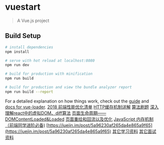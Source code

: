 # vuestart

> A Vue.js project

## Build Setup

``` bash
# install dependencies
npm install

# serve with hot reload at localhost:8080
npm run dev

# build for production with minification
npm run build

# build for production and view the bundle analyzer report
npm run build --report
```

For a detailed explanation on how things work, check out the [guide](http://vuejs-templates.github.io/webpack/) and [docs for vue-loader](http://vuejs.github.io/vue-loader).
[2018 前端性能优化清单](https://juejin.im/post/5a966bd16fb9a0635172a50a)
[HTTP缓存机制详解](https://juejin.im/entry/599afbe5f265da247c4ee6e3)
[算法刷题](https://leetcode-cn.com/explore/interview/card/top-interview-questions-easy/6/linked-list/44/)
[深入理解react中的虚拟DOM、diff算法](https://www.cnblogs.com/zhuzhenwei918/p/7271305.html)
[页面生命周期——DOMContentLoaded&Loaded](https://juejin.im/post/59e49851f265da430b7a4bb8)
[页面重绘和回流以及优化](https://www.html.cn/archives/4996)
[JavaScript 内存机制（前端同学进阶必备)](https://juejin.im/post/5b10ba336fb9a01e66164346)
[https://juejin.im/post/5a96230af265da4e865a9f65](https://juejin.im/post/5a96230af265da4e865a9f65)
[其它学习资料](https://blog.fundebug.com/)
[其它面试资料](https://yuchengkai.cn/docs/frontend/#typeof)
